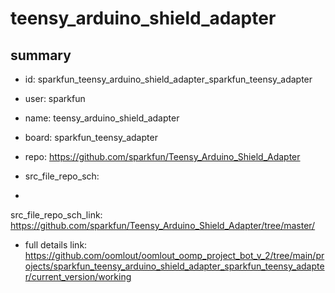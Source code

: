 # teensy_arduino_shield_adapter
 
## summary 
* id: sparkfun_teensy_arduino_shield_adapter_sparkfun_teensy_adapter
* user: sparkfun
* name: teensy_arduino_shield_adapter
* board: sparkfun_teensy_adapter
* repo: https://github.com/sparkfun/Teensy_Arduino_Shield_Adapter



* src_file_repo_sch: 
*
 src_file_repo_sch_link: https://github.com/sparkfun/Teensy_Arduino_Shield_Adapter/tree/master/
* full details link: https://github.com/oomlout/oomlout_oomp_project_bot_v_2/tree/main/projects/sparkfun_teensy_arduino_shield_adapter_sparkfun_teensy_adapter/current_version/working  






